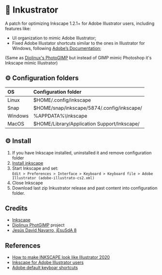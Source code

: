 # 🎨 Inkustrator

A patch for optimizing Inkscape 1.2.1+ for Adobe Illustrator users, including features like:

* UI organization to mimic Adobe Illustrator;
* Fixed Adobe Illustator shortcuts similar to the ones in Illustrator for Windows, following [Adobe’s Documentation](https://helpx.adobe.com/es/illustrator/using/default-keyboard-shortcuts.html);

(Same as [Diolinux's PhotoGIMP](https://github.com/Diolinux/PhotoGIMP) but instead of GIMP mimic Photoshop it's Inkscape mimic Illustrator) 

## ⚙ Configuration folders

| OS | Configuration folder |
| :--- | :--- |
| Linux | $HOME/.config/inkscape |
| Snap | $HOME/snap/inkscape/5874/.config/inkscape/ |
| Windows | %APPDATA%\Inkscape |
| MacOS | $HOME/Library/Application Support/Inkscape/ |

## ⚙ Install

1. If you have Inkscape installed, uninstalled it and remove configuration folder<br>
2. [Install inkscape](https://inkscape.org/release/)<br>
3. Start Inkscape and set:<br>
`Edit > Preferences > Interface > Keyboard > Keyboard file > Adobe Illustrator (adobe-illustrato-cs2.xml)`<br>
4. Close Inkscape<br>
5. Download last zip Inkustrator release and past content into configuration folder.

## Credits
* [Inkscape](https://inkscape.org/)
* [Diolinux PhotGIMP](https://github.com/Diolinux/PhotoGIMP) project
* [Jesús David Navarro, jEsuSdA 8](https://www.jesusda.com/projects/colorpalettes/index.html)

## References
* [How to make INKSCAPE look like Illustrator 2020](https://youtu.be/fzEjBldtba4)
* [Inkscape for Adobe Illustrator users](https://wiki.inkscape.org/wiki/Inkscape_for_Adobe_Illustrator_users)
* [Adobe default keyboar shortcuts](https://helpx.adobe.com/es/illustrator/using/default-keyboard-shortcuts.html)
